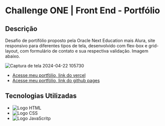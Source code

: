 # Challenge ONE | Front End - Portfólio

## Descrição
Desafio de portifólio proposto pela Oracle Next Education mais Alura, site responsivo para diferentes tipos de tela, desenvolvido com flex-box e grid-layout, com formulário de contato e sua respectiva validação. Imagem abaixo.

![Captura de tela 2024-04-22 105730](https://github.com/jefersonssant/challenge-one-portfolio-br/assets/133176621/d3fac061-51bf-4c8f-b8af-db5675644518)

* [Acesse meu portfólio, link do vercel](https://portfolio-one-sigma-nine.vercel.app/)
* [Acesse meu portfólio, link do github pages](https://jefersonssant.github.io/challenge-one-portfolio-br/)

## Tecnologias Utilizadas

* <img src="https://img.shields.io/badge/HTML-239120?style=for-the-badge&logo=html5&logoColor=white" alt="Logo HTML">
* <img src="https://img.shields.io/badge/CSS-239120?&style=for-the-badge&logo=css3&logoColor=white" alt="Logo CSS">
* <img src="https://img.shields.io/badge/JavaScript-F7DF1E?style=for-the-badge&logo=javascript&logoColor=black" alt="Logo JavaScritp">
